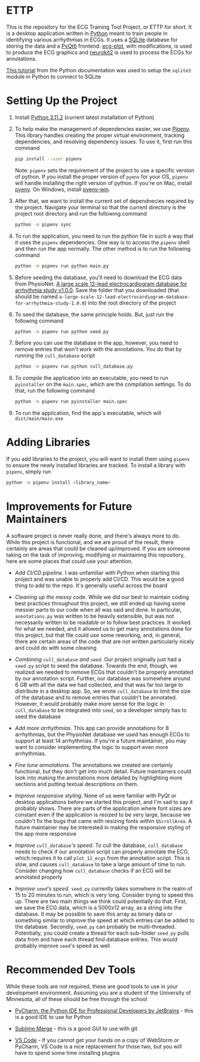 # ETTP

This is the repository for the ECG Training Tool Project, or ETTP for short. It is a desktop application written
in [Python](https://www.python.org/) meant to train people in identifying various arrhythmias in ECGs. It uses
a [SQLite](https://www.sqlite.org/index.html) database for storing the data and
a [PyQt6](https://www.riverbankcomputing.com/software/pyqt/) frontend. [ecg-plot](https://pypi.org/project/ecg-plot/),
with modifications, is used to produce the ECG graphics and [neurokit2](https://pypi.org/project/neurokit2/) is used to
process the ECGs for annotations.

[This tutorial](https://docs.python.org/3/library/sqlite3.html) from the Python documentation was used to setup
the `sqlite3` module in Python to connect to SQLite

# Setting Up the Project

1. Install [Python 3.11.2](https://www.python.org/downloads/) (current latest installation of Python)

2. To help make the management of dependencies easier, we use [Pipenv](https://pipenv.pypa.io/en/latest/). This library
   handles creating the proper virtual environment, tracking dependencies, and resolving dependency issues. To use it,
   first run this command

   ```bash
   pip install --user pipenv
   ```

   Note: `pipenv` sets the requirement of the project to use a specific version of python. If you install the proper
   version of `pyenv` for your OS, `pipenv` will handle installing the right version of python. If you're on Mac,
   install [pyenv](https://github.com/pyenv/pyenv). On Windows,
   install [pyenv-win](https://github.com/pyenv-win/pyenv-win).

3. After that, we want to install the current set of dependnecies required by the project. Navigate your terminal so
   that the current directory is the project root directory and run the following command

   ```bash
   python -m pipenv sync
   ```

4. To run the application, you need to run the python file in such a way that it uses the `pipenv` dependencies. One way
   is to access the `pipenv` shell and then run the app normally. The other method is to run the following command

   ```bash
   python -m pipenv run python main.py
   ```

5. Before seeding the database, you'll need to download the ECG data from
   PhysioNet: [A large scale 12-lead electrocardiogram database for arrhythmia study v1.0.0](https://physionet.org/content/ecg-arrhythmia/1.0.0/).
   Save the folder that you downloaded (that should be
   named `a-large-scale-12-lead-electrocardiogram-database-for-arrhythmia-study-1.0.0`) into the root directory of the
   project

6. To seed the database, the same principle holds. But, just run the following command

   ```bash
   python -m pipenv run python seed.py
   ```

7. Before you can use the database in the app, however, you need to remove entries that won't work with the annotations.
   You do that by running the `cull_database` script

   ```bash
   python -m pipenv run python cull_database.py
   ```

8. To compile the application into an executable, you need to run `pyinstaller` on the `main.spec`, which are the
   compilation settings. To do that, run the following command

   ```bash
   python -m pipenv run pyinstaller main.spec
   ```

9. To run the application, find the app's executable, which will `dist/main/main.exe`

# Adding Libraries

If you add libraries to the project, you will want to install them using `pipenv` to ensure the newly installed
libraries are tracked. To install a library with `pipenv`, simply run

```bash
python -m pipenv install <library_name>
```

# Improvements for Future Maintainers

A software project is never really done, and there's always more to do. While this project is functional, and we are
proud of the result, there certainly are areas that could be cleaned up/improved. If you are someone taking on the task
of improving, modifying or maintaining this repository, here are some places that could use your attention.

- *Add CI/CD pipeline.* I was unfamiliar with Python when starting this project and was unable to properly add CI/CD.
  This would be a good thing to add to the repo. It's generally useful across the board

- *Cleaning up the messy code*. While we did our best to maintain coding best practices throughout this project, we
  still ended up having some messier parts to our code when all was said and done. In particular, `annotations.py` was
  written to be heavily extensible, but was not necessarily written to be readable or to follow best practices. It
  worked for what we needed, and it allowed us to get many annotations done for this project, but that file could use
  some reworking, and, in general, there are certain areas of the code that are not written particularly nicely and
  could do with some cleaning

- *Combining `cull_database` and `seed`*. Our project originally just had a `seed.py` script to seed the database.
  Towards the end, though, we realized we needed to remove ECGs that couldn't be properly annotated by our annotation
  script. Further, our database was somewhere around 6 GB with all the data we had collected, and that was far too large
  to distribute in a desktop app. So, we wrote `cull_database` to limit the size of the database and to remove entries
  that couldn't be annotated. However, it would probably make more sense for the logic in `cull_database` to be
  integrated into `seed`, so a developer simply has to seed the database

- *Add more arrhythmias*. This app can provide annotations for 8 arrhythmias, but the PhysioNet database we used has
  enough ECGs to support at least 14 arrhythmias. If you're a future maintainer, you may want to consider implementing
  the logic to support even more arrhythmias.

- *Fine tune annotations*. The annotations we created are certainly functional, but they don't get into much detail.
  Future maintainers could look into making the annotations more detailed by highlighting more sections and putting
  textual descriptions on them.

- *Improve responsive styling*. None of us were familiar with PyQt or desktop applications before we started this
  project, and I'm sad to say it probably shows. There are parts of the application where font sizes are constant even
  if the application is resized to be very large, because we couldn't fix the bugs that came with resizing fonts
  within `QScrollArea`. A future maintainer may be interested in making the responsive styling of the app more
  responsive

- *Improve `cull_database`'s speed*. To cull the database, `cull_database` needs to check if our annotation script can
  properly annotate the ECG, which requires it to call `plot_12_ecgs` from the annotation script. This is slow, and
  causes `cull_database` to take a large amount of time to run. Consider changing how `cull_database` checks if an ECG
  will be annotated properly

- *Improve `seed`'s speed*. `seed.py` currently takes somwhere in the realm of 15 to 20 minutes to run, which is very
  long. Consider trying to speed this up. There are two main things we think could potentially do that. First, we save
  the ECG data, which is a 5000x12 array, as a string into the database. It may be possible to save this array as binary
  data or something similar to improve the speed at which entries can be added to the database. Secondly, `seed.py` can
  probably be multi-threaded. Potentially, you could create a thread for each sub-folder `seed.py` pulls data from and
  have each thread find database entries. This would probably improve `seed`'s speed as well

# Recommended Dev Tools

While these tools are not required, these are good tools to use in your development environment. Assuming you are a
student of the University of Minnesota, all of these should be free through the school

- [PyCharm: the Python IDE for Professional Developers by JetBrains](https://www.jetbrains.com/pycharm/) - this is a
  good IDE to use for Python

- [Sublime Merge](https://www.sublimemerge.com/) - this is a good GUI to use with git

- [VS Code](https://code.visualstudio.com/) - If you cannot get your hands on a copy of WebStorm or PyCharm, VS Code is
  a nice replacement for those two, but you will have to spend some time installing plugins
